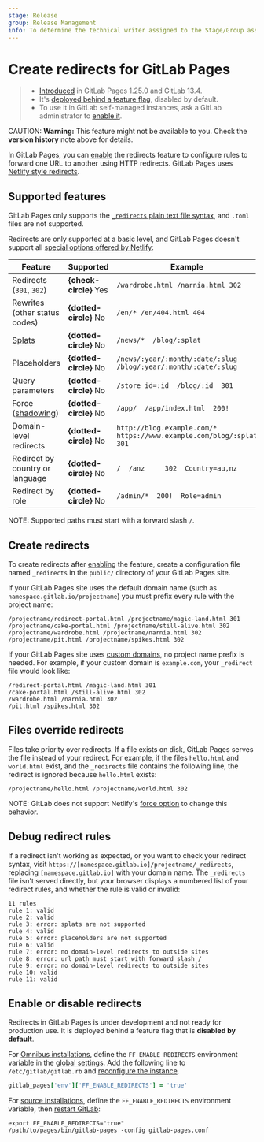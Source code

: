 ```yaml
---
stage: Release
group: Release Management
info: To determine the technical writer assigned to the Stage/Group associated with this page, see https://about.gitlab.com/handbook/engineering/ux/technical-writing/#designated-technical-writers
---
```


# Create redirects for GitLab Pages

> - [Introduced](https://gitlab.com/gitlab-org/gitlab-pages/-/issues/24) in GitLab Pages 1.25.0 and GitLab 13.4.
> - It's [deployed behind a feature flag](#enable-or-disable-redirects), disabled by default.
> - To use it in GitLab self-managed instances, ask a GitLab administrator to [enable it](#enable-or-disable-redirects).

CAUTION: **Warning:**
This feature might not be available to you. Check the **version history** note above for details.

In GitLab Pages, you can [enable](#enable-or-disable-redirects) the redirects feature to configure rules to forward one URL to another using HTTP redirects. GitLab Pages uses
[Netlify style redirects](https://docs.netlify.com/routing/redirects/#syntax-for-the-redirects-file).

## Supported features

GitLab Pages only supports the
[`_redirects` plain text file syntax](https://docs.netlify.com/routing/redirects/#syntax-for-the-redirects-file),
and `.toml` files are not supported.

Redirects are only supported at a basic level, and GitLab Pages doesn't support all
[special options offered by Netlify](https://docs.netlify.com/routing/redirects/redirect-options/):

| Feature | Supported | Example |
| ------- | --------- | ------- |
| Redirects (`301`, `302`) | **{check-circle}** Yes | `/wardrobe.html /narnia.html 302`
| Rewrites (other status codes) | **{dotted-circle}** No | `/en/* /en/404.html 404` |
| [Splats](https://docs.netlify.com/routing/redirects/redirect-options/#splats) | **{dotted-circle}** No | `/news/*  /blog/:splat` |
| Placeholders | **{dotted-circle}** No | `/news/:year/:month/:date/:slug  /blog/:year/:month/:date/:slug` |
| Query parameters | **{dotted-circle}** No | `/store id=:id  /blog/:id  301` |
| Force ([shadowing](https://docs.netlify.com/routing/redirects/rewrites-proxies/#shadowing)) | **{dotted-circle}** No | `/app/  /app/index.html  200!` |
| Domain-level redirects | **{dotted-circle}** No | `http://blog.example.com/* https://www.example.com/blog/:splat 301` |
| Redirect by country or language | **{dotted-circle}** No | `/  /anz     302  Country=au,nz` |
| Redirect by role | **{dotted-circle}** No | `/admin/*  200!  Role=admin` |

NOTE:
Supported paths must start with a forward slash `/`.

## Create redirects

To create redirects after [enabling](#enable-or-disable-redirects) the feature,
create a configuration file named `_redirects` in the `public/` directory of your
GitLab Pages site.

If your GitLab Pages site uses the default domain name (such as
`namespace.gitlab.io/projectname`) you must prefix every rule with the project name:

```plaintext
/projectname/redirect-portal.html /projectname/magic-land.html 301
/projectname/cake-portal.html /projectname/still-alive.html 302
/projectname/wardrobe.html /projectname/narnia.html 302
/projectname/pit.html /projectname/spikes.html 302
```

If your GitLab Pages site uses [custom domains](custom_domains_ssl_tls_certification/index.md),
no project name prefix is needed. For example, if your custom domain is `example.com`,
your `_redirect` file would look like:

```plaintext
/redirect-portal.html /magic-land.html 301
/cake-portal.html /still-alive.html 302
/wardrobe.html /narnia.html 302
/pit.html /spikes.html 302
```

## Files override redirects

Files take priority over redirects. If a file exists on disk, GitLab Pages serves
the file instead of your redirect. For example, if the files `hello.html` and
`world.html` exist, and the `_redirects` file contains the following line, the redirect
is ignored because `hello.html` exists:

```plaintext
/projectname/hello.html /projectname/world.html 302
```

NOTE:
GitLab does not support Netlify's
[force option](https://docs.netlify.com/routing/redirects/rewrites-proxies/#shadowing)
to change this behavior.

## Debug redirect rules

If a redirect isn't working as expected, or you want to check your redirect syntax, visit
`https://[namespace.gitlab.io]/projectname/_redirects`, replacing `[namespace.gitlab.io]` with
your domain name. The `_redirects` file isn't served directly, but your browser
displays a numbered list of your redirect rules, and whether the rule is valid or invalid:

```plaintext
11 rules
rule 1: valid
rule 2: valid
rule 3: error: splats are not supported
rule 4: valid
rule 5: error: placeholders are not supported
rule 6: valid
rule 7: error: no domain-level redirects to outside sites
rule 8: error: url path must start with forward slash /
rule 9: error: no domain-level redirects to outside sites
rule 10: valid
rule 11: valid
```

## Enable or disable redirects

Redirects in GitLab Pages is under development and not ready for production use. It is
deployed behind a feature flag that is **disabled by default**.

For [Omnibus installations](../../../administration/pages/index.md), define the
`FF_ENABLE_REDIRECTS` environment variable in the
[global settings](../../../administration/pages/index.md#global-settings).
Add the following line to `/etc/gitlab/gitlab.rb` and
[reconfigure the instance](../../../administration/restart_gitlab.md#omnibus-gitlab-reconfigure).

```ruby
gitlab_pages['env']['FF_ENABLE_REDIRECTS'] = 'true'
```

For [source installations](../../../administration/pages/source.md), define the
`FF_ENABLE_REDIRECTS` environment variable, then
[restart GitLab](../../../administration/restart_gitlab.md#installations-from-source):

```shell
export FF_ENABLE_REDIRECTS="true"
/path/to/pages/bin/gitlab-pages -config gitlab-pages.conf
```
